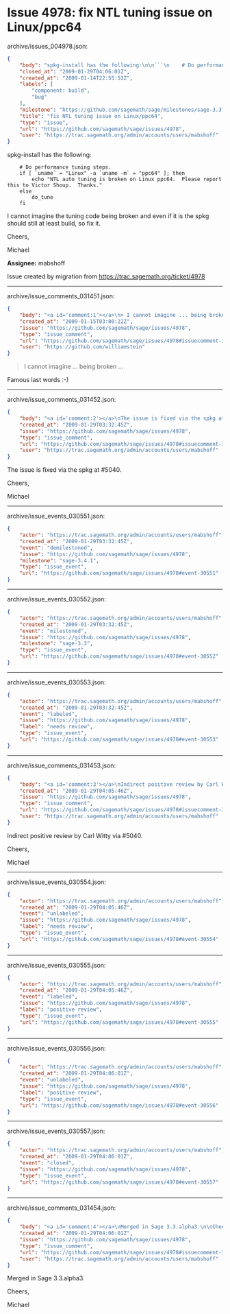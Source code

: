 # Issue 4978: fix NTL tuning issue on Linux/ppc64

archive/issues_004978.json:
```json
{
    "body": "spkg-install has the following:\n\n```\n    # Do performance tuning steps.\n    if [ `uname` = \"Linux\" -a `uname -m` = \"ppc64\" ]; then\n        echo \"NTL auto tuning is broken on Linux ppc64.  Please report this to Victor Shoup.  Thanks.\"\n    else\n        do_tune\n    fi\n```\nI cannot imagine the tuning code being broken and even if it is the spkg should still at least build, so fix it.\n\nCheers,\n\nMichael\n\n**Assignee:** mabshoff\n\nIssue created by migration from https://trac.sagemath.org/ticket/4978\n\n",
    "closed_at": "2009-01-29T04:06:01Z",
    "created_at": "2009-01-14T22:55:53Z",
    "labels": [
        "component: build",
        "bug"
    ],
    "milestone": "https://github.com/sagemath/sage/milestones/sage-3.3",
    "title": "fix NTL tuning issue on Linux/ppc64",
    "type": "issue",
    "url": "https://github.com/sagemath/sage/issues/4978",
    "user": "https://trac.sagemath.org/admin/accounts/users/mabshoff"
}
```
spkg-install has the following:

```
    # Do performance tuning steps.
    if [ `uname` = "Linux" -a `uname -m` = "ppc64" ]; then
        echo "NTL auto tuning is broken on Linux ppc64.  Please report this to Victor Shoup.  Thanks."
    else
        do_tune
    fi
```
I cannot imagine the tuning code being broken and even if it is the spkg should still at least build, so fix it.

Cheers,

Michael

**Assignee:** mabshoff

Issue created by migration from https://trac.sagemath.org/ticket/4978





---

archive/issue_comments_031451.json:
```json
{
    "body": "<a id='comment:1'></a>\n> I cannot imagine ... being broken ...\n\nFamous last words :-)",
    "created_at": "2009-01-15T03:00:22Z",
    "issue": "https://github.com/sagemath/sage/issues/4978",
    "type": "issue_comment",
    "url": "https://github.com/sagemath/sage/issues/4978#issuecomment-31451",
    "user": "https://github.com/williamstein"
}
```

<a id='comment:1'></a>
> I cannot imagine ... being broken ...

Famous last words :-)



---

archive/issue_comments_031452.json:
```json
{
    "body": "<a id='comment:2'></a>\nThe issue is fixed via the spkg at #5040.\n\nCheers,\n\nMichael",
    "created_at": "2009-01-29T03:32:45Z",
    "issue": "https://github.com/sagemath/sage/issues/4978",
    "type": "issue_comment",
    "url": "https://github.com/sagemath/sage/issues/4978#issuecomment-31452",
    "user": "https://trac.sagemath.org/admin/accounts/users/mabshoff"
}
```

<a id='comment:2'></a>
The issue is fixed via the spkg at #5040.

Cheers,

Michael



---

archive/issue_events_030551.json:
```json
{
    "actor": "https://trac.sagemath.org/admin/accounts/users/mabshoff",
    "created_at": "2009-01-29T03:32:45Z",
    "event": "demilestoned",
    "issue": "https://github.com/sagemath/sage/issues/4978",
    "milestone": "sage-3.4.1",
    "type": "issue_event",
    "url": "https://github.com/sagemath/sage/issues/4978#event-30551"
}
```



---

archive/issue_events_030552.json:
```json
{
    "actor": "https://trac.sagemath.org/admin/accounts/users/mabshoff",
    "created_at": "2009-01-29T03:32:45Z",
    "event": "milestoned",
    "issue": "https://github.com/sagemath/sage/issues/4978",
    "milestone": "sage-3.3",
    "type": "issue_event",
    "url": "https://github.com/sagemath/sage/issues/4978#event-30552"
}
```



---

archive/issue_events_030553.json:
```json
{
    "actor": "https://trac.sagemath.org/admin/accounts/users/mabshoff",
    "created_at": "2009-01-29T03:32:45Z",
    "event": "labeled",
    "issue": "https://github.com/sagemath/sage/issues/4978",
    "label": "needs review",
    "type": "issue_event",
    "url": "https://github.com/sagemath/sage/issues/4978#event-30553"
}
```



---

archive/issue_comments_031453.json:
```json
{
    "body": "<a id='comment:3'></a>\nIndirect positive review by Carl Witty via #5040.\n\nCheers,\n\nMichael",
    "created_at": "2009-01-29T04:05:46Z",
    "issue": "https://github.com/sagemath/sage/issues/4978",
    "type": "issue_comment",
    "url": "https://github.com/sagemath/sage/issues/4978#issuecomment-31453",
    "user": "https://trac.sagemath.org/admin/accounts/users/mabshoff"
}
```

<a id='comment:3'></a>
Indirect positive review by Carl Witty via #5040.

Cheers,

Michael



---

archive/issue_events_030554.json:
```json
{
    "actor": "https://trac.sagemath.org/admin/accounts/users/mabshoff",
    "created_at": "2009-01-29T04:05:46Z",
    "event": "unlabeled",
    "issue": "https://github.com/sagemath/sage/issues/4978",
    "label": "needs review",
    "type": "issue_event",
    "url": "https://github.com/sagemath/sage/issues/4978#event-30554"
}
```



---

archive/issue_events_030555.json:
```json
{
    "actor": "https://trac.sagemath.org/admin/accounts/users/mabshoff",
    "created_at": "2009-01-29T04:05:46Z",
    "event": "labeled",
    "issue": "https://github.com/sagemath/sage/issues/4978",
    "label": "positive review",
    "type": "issue_event",
    "url": "https://github.com/sagemath/sage/issues/4978#event-30555"
}
```



---

archive/issue_events_030556.json:
```json
{
    "actor": "https://trac.sagemath.org/admin/accounts/users/mabshoff",
    "created_at": "2009-01-29T04:06:01Z",
    "event": "unlabeled",
    "issue": "https://github.com/sagemath/sage/issues/4978",
    "label": "positive review",
    "type": "issue_event",
    "url": "https://github.com/sagemath/sage/issues/4978#event-30556"
}
```



---

archive/issue_events_030557.json:
```json
{
    "actor": "https://trac.sagemath.org/admin/accounts/users/mabshoff",
    "created_at": "2009-01-29T04:06:01Z",
    "event": "closed",
    "issue": "https://github.com/sagemath/sage/issues/4978",
    "type": "issue_event",
    "url": "https://github.com/sagemath/sage/issues/4978#event-30557"
}
```



---

archive/issue_comments_031454.json:
```json
{
    "body": "<a id='comment:4'></a>\nMerged in Sage 3.3.alpha3.\n\nCheers,\n\nMichael",
    "created_at": "2009-01-29T04:06:01Z",
    "issue": "https://github.com/sagemath/sage/issues/4978",
    "type": "issue_comment",
    "url": "https://github.com/sagemath/sage/issues/4978#issuecomment-31454",
    "user": "https://trac.sagemath.org/admin/accounts/users/mabshoff"
}
```

<a id='comment:4'></a>
Merged in Sage 3.3.alpha3.

Cheers,

Michael
